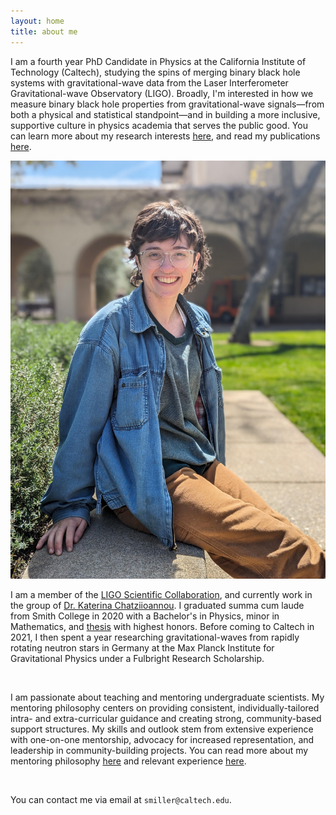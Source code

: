 ```yaml
---
layout: home
title: about me
---
```


I am a fourth year PhD Candidate in Physics at the California Institute of Technology (Caltech), studying the spins of merging binary black hole systems with gravitational-wave data from the Laser Interferometer Gravitational-wave Observatory (LIGO).
Broadly, I'm interested in how we measure binary black hole properties from gravitational-wave signals—from both a physical and statistical standpoint—and in building a more inclusive, supportive culture in physics academia that serves the public good. You can learn more about my research interests [here](/research/), and read my publications [here](/publications/).

![Headshot](SMiller_Photo.JPG)

I am a member of the [LIGO Scientific Collaboration](https://www.ligo.caltech.edu/), and currently work in the group of [Dr. Katerina Chatziioannou](https://kchatziioannou.github.io/index.html). I graduated summa cum laude from Smith College in 2020 with a Bachelor's in Physics, minor in Mathematics, and [thesis](https://scholarworks.smith.edu/theses/2305/) with highest honors. Before coming to Caltech in 2021, I then spent a year researching gravitational-waves from rapidly rotating neutron stars in Germany at the Max Planck Institute for Gravitational Physics under a Fulbright Research Scholarship. 

&nbsp;

I am passionate about teaching and mentoring undergraduate scientists.
My mentoring philosophy centers on providing consistent, individually-tailored intra- and extra-curricular guidance and creating strong, community-based support structures. My skills and outlook stem from extensive experience with one-on-one mentorship, advocacy for increased representation, and leadership in community-building projects. You can read more about my mentoring philosophy [here](/mentoring/2025/04/10/example.html) and relevant experience [here](/teaching-mentoring-outreach/).


&nbsp;

You can contact me via email at `smiller@caltech.edu`.